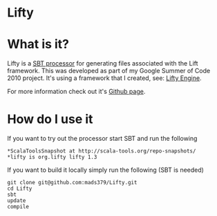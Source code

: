 Lifty
=====
What is it?
===========

Lifty is a [SBT processor](http://code.google.com/p/simple-build-tool/wiki/Processors "SBT processor") for generating files associated with the Lift framework. This was developed as part of my Google Summer of Code 2010 project. It's using a framework that I created, see: [Lifty Engine](http://github.com/mads379/Lifty-engine "Lifty Engine").

For more information check out it's [Github page](http://mads379.github.com/Lifty/ "Github page").

How do I use it
===============

If you want to try out the processor start SBT and run the following

<pre><code>*ScalaToolsSnapshot at http://scala-tools.org/repo-snapshots/
*lifty is org.lifty lifty 1.3
</code></pre>

If you want to build it locally simply run the following (SBT is needed)

<pre><code>git clone git@github.com:mads379/Lifty.git
cd Lifty
sbt
update
compile</code></pre>